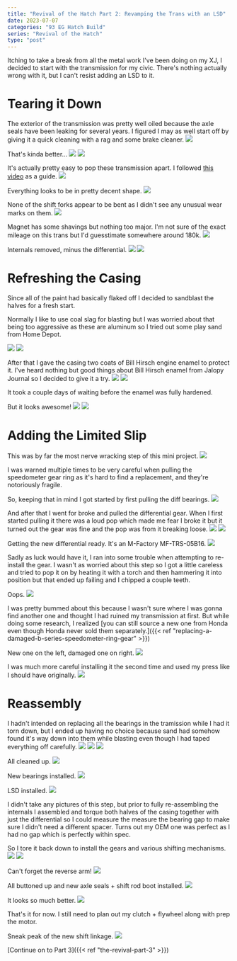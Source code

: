 ```yaml
---
title: "Revival of the Hatch Part 2: Revamping the Trans with an LSD"
date: 2023-07-07
categories: "93 EG Hatch Build"
series: "Revival of the Hatch"
type: "post"
---
```


Itching to take a break from all the metal work I've been doing on my XJ, I decided to start with the transmission for my civic. There's nothing actually wrong with it, but I can't resist adding an LSD to it.

# Tearing it Down

The exterior of the transmission was pretty well oiled because the axle seals have been leaking for several years. I figured I may as well start off by giving it a quick cleaning with a rag and some brake cleaner.
![](images/1.jpg)

That's kinda better...
![](images/2.jpg)
![](images/3.jpg)

It's actually pretty easy to pop these transmission apart. I followed [this video](https://www.youtube.com/watch?v=7pSJmmDjvQ4) as a guide.
![](images/4.jpg)

Everything looks to be in pretty decent shape.
![](images/5.jpg)

None of the shift forks appear to be bent as I didn't see any unusual wear marks on them.
![](images/6.jpg)

Magnet has some shavings but nothing too major. I'm not sure of the exact mileage on this trans but I'd guesstimate somewhere around 180k.
![](images/7.jpg)

Internals removed, minus the differential.
![](images/9.jpg)
![](images/11.jpg)

# Refreshing the Casing

Since all of the paint had basically flaked off I decided to sandblast the halves for a fresh start.

Normally I like to use coal slag for blasting but I was worried about that being too aggressive as these are aluminum so I tried out some play sand from Home Depot.

![](images/12.jpg)
![](images/13.jpg)

After that I gave the casing two coats of Bill Hirsch engine enamel to protect it. I've heard nothing but good things about Bill Hirsch enamel from Jalopy Journal so I decided to give it a try.
![](images/14.jpg)
![](images/15.jpg)

It took a couple days of waiting before the enamel was fully hardened.

But it looks awesome!
![](images/16.jpg)
![](images/17.jpg)

# Adding the Limited Slip

This was by far the most nerve wracking step of this mini project.
![](images/18.jpg)

I was warned multiple times to be very careful when pulling the speedometer gear ring as it's hard to find a replacement, and they're notoriously fragile.

So, keeping that in mind I got started by first pulling the diff bearings.
![](images/19.jpg)

And after that I went for broke and pulled the differential gear. When I first started pulling it there was a loud pop which made me fear I broke it but it turned out the gear was fine and the pop was from it breaking loose.
![](images/21.jpg)
![](images/20.jpg)

Getting the new differential ready. It's an M-Factory MF-TRS-05B16.
![](images/22.jpg)

Sadly as luck would have it, I ran into some trouble when attempting to re-install the gear. I wasn't as worried about this step so I got a little careless and tried to pop it on by heating it with a torch and then hammering it into position but that ended up failing and I chipped a couple teeth.

Oops.
![](images/23.jpg)

I was pretty bummed about this because I wasn't sure where I was gonna find another one and thought I had ruined my transmission at first. But while doing some research, I realized [you can still source a new one from Honda even though Honda never sold them separately.]({{< ref "replacing-a-damaged-b-series-speedometer-ring-gear" >}})

New one on the left, damaged one on right.
![](images/24.jpg)

I was much more careful installing it the second time and used my press like I should have originally.
![](images/25.jpg)

# Reassembly

I hadn't intended on replacing all the bearings in the tramission while I had it torn down, but I ended up having no choice because sand had somehow found it's way down into them while blasting even though I had taped everything off carefully.
![](images/26.jpg)
![](images/27.jpg)
![](images/28.jpg)

All cleaned up.
![](images/29.jpg)

New bearings installed.
![](images/30.jpg)

LSD installed.
![](images/31.jpg)

I didn't take any pictures of this step, but prior to fully re-assembling the internals I assembled and torque both halves of the casing together with just the differential so I could measure the measure the bearing gap to make sure I didn't need a different spacer. Turns out my OEM one was perfect as I had no gap which is perfectly within spec.

So I tore it back down to install the gears and various shifting mechanisms.
![](images/32.jpg)
![](images/33.jpg)

Can't forget the reverse arm!
![](images/34.jpg)

All buttoned up and new axle seals + shift rod boot installed.
![](images/35.jpg)

It looks so much better.
![](images/37.jpg)

That's it for now. I still need to plan out my clutch + flywheel along with prep the motor.

Sneak peak of the new shift linkage.
![](images/38.jpg)

[Continue on to Part 3]({{< ref "the-revival-part-3" >}})
